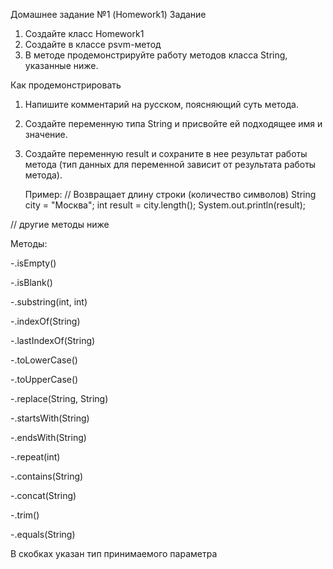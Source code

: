 Домашнее задание №1 (Homework1)
Задание
1.	Создайте класс Homework1
2.	Создайте в классе psvm-метод
3.	В методе продемонстрируйте работу методов класса String, указанные ниже.

Как продемонстрировать
1.	Напишите комментарий на русском, поясняющий суть метода.
2.	Создайте переменную типа String и присвойте ей подходящее имя и значение.
3.	Создайте переменную result и сохраните в нее результат работы метода (тип данных для переменной зависит от результата работы метода).

    Пример:
      // Возвращает длину строки (количество символов)
      String city = "Москва";
      int result = city.length();
      System.out.println(result);

// другие методы ниже

Методы:

-.isEmpty()

-.isBlank()

-.substring(int, int)

-.indexOf(String)

-.lastIndexOf(String)

-.toLowerCase()

-.toUpperCase()

-.replace(String, String)

-.startsWith(String)

-.endsWith(String)

-.repeat(int)

-.contains(String)

-.concat(String)

-.trim()

-.equals(String)

В скобках указан тип принимаемого параметра